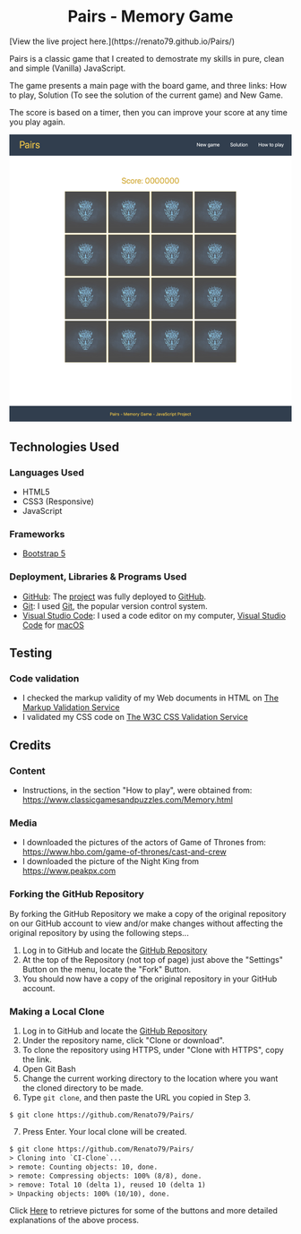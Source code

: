 <h1 align="center">Pairs - Memory Game</h1>
[View the live project here.](https://renato79.github.io/Pairs/)

Pairs is a classic game that I created to demostrate my skills in pure, clean and simple (Vanilla) JavaScript.

The game presents a main page with the board game, and three links: How to play, Solution (To see the solution of the current game) and New Game.

The score is based on a timer, then you can improve your score at any time you play again.

<p align="center">
  <img width="700" height="auto" src="assets/images/gameimg.png">
</p>

## Technologies Used
### Languages Used
- HTML5
- CSS3 (Responsive)
- JavaScript

### Frameworks
- [Bootstrap 5](https://getbootstrap.com/docs/5.0/getting-started/introduction/)

### Deployment, Libraries & Programs Used
- [GitHub](https://github.com/Renato79/Pairs): The [project](https://renato79.github.io/Pairs/) was fully deployed to [GitHub](https://github.com/Renato79/Pairs).
- [Git](https://git-scm.com/): I used [Git](https://git-scm.com/), the popular version control system.
- [Visual Studio Code](https://www.visualstudio.com/): I used a code editor on my computer, [Visual Studio Code](https://www.visualstudio.com/) for [macOS](https://en.wikipedia.org/wiki/MacOS)

## Testing
### Code validation
- I checked the markup validity of my Web documents in HTML on [The Markup Validation Service](https://validator.w3.org/)
- I validated my CSS code on [The W3C CSS Validation Service](https://jigsaw.w3.org/css-validator/)

## Credits
### Content
- Instructions, in the section "How to play", were obtained from: https://www.classicgamesandpuzzles.com/Memory.html

### Media
- I downloaded the pictures of the actors of Game of Thrones from: https://www.hbo.com/game-of-thrones/cast-and-crew
- I downloaded the picture of the Night King from https://www.peakpx.com

### Forking the GitHub Repository

By forking the GitHub Repository we make a copy of the original repository on our GitHub account to view and/or make changes without affecting the original repository by using the following steps...

1. Log in to GitHub and locate the [GitHub Repository](https://github.com/Renato79/Pairs)
2. At the top of the Repository (not top of page) just above the "Settings" Button on the menu, locate the "Fork" Button.
3. You should now have a copy of the original repository in your GitHub account.

### Making a Local Clone

1. Log in to GitHub and locate the [GitHub Repository](https://github.com/Renato79/Pairs)
2. Under the repository name, click "Clone or download".
3. To clone the repository using HTTPS, under "Clone with HTTPS", copy the link.
4. Open Git Bash
5. Change the current working directory to the location where you want the cloned directory to be made.
6. Type `git clone`, and then paste the URL you copied in Step 3.

```
$ git clone https://github.com/Renato79/Pairs/
```

7. Press Enter. Your local clone will be created.

```
$ git clone https://github.com/Renato79/Pairs/
> Cloning into `CI-Clone`...
> remote: Counting objects: 10, done.
> remote: Compressing objects: 100% (8/8), done.
> remove: Total 10 (delta 1), reused 10 (delta 1)
> Unpacking objects: 100% (10/10), done.
```

Click [Here](https://help.github.com/en/github/creating-cloning-and-archiving-repositories/cloning-a-repository#cloning-a-repository-to-github-desktop) to retrieve pictures for some of the buttons and more detailed explanations of the above process.